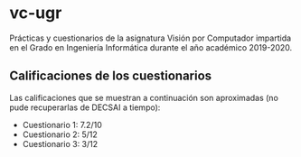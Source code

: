 # vc-ugr
Prácticas y cuestionarios de la asignatura Visión por Computador impartida en el
Grado en Ingeniería Informática durante el año académico 2019-2020.

## Calificaciones de los cuestionarios

Las calificaciones que se muestran a continuación son aproximadas (no pude recuperarlas de
DECSAI a tiempo):

- Cuestionario 1: 7.2/10
- Cuestionario 2: 5/12
- Cuestionario 3: 3/12
